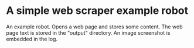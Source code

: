 # A simple web scraper example robot

An example robot. Opens a web page and stores some content. The web page
text is stored in the "output" directory. An image screenshot is embedded in the log.
